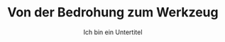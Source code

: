---
layout: trend
title: Von der Bedrohung zum Werkzeug
subtitle: Ich bin ein Untertitel
teaser-img: "bedrohung-zu-werkzeug.svg"
teaser-img-social: ""
nummmer: "01"
---